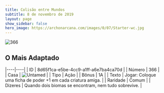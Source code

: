 ```yaml
---
title: Colisão entre Mundos
subtitle: 8 de novembro de 2019
layout: page
show_sidebar: false
hero_image: https://archonarcana.com/images/0/07/Starter-wc.jpg
---
```


![366](https://cdn.keyforgegame.com/media/card_front/pt/452_366_86R9P57WF86H_pt.png)

## O Mais Adaptado

|----|----|
| ID | 8d65f1ca-e5be-4cc9-a1ff-a6e7ba4ca70d |
| Número | 366 |
| Casa | ![Untamed](https://archonarcana.com/images/thumb/b/bd/Untamed.png/22px-Untamed.png "Indomados") |
| Tipo | Ação |
| Bônus | 1A |
| Texto | Jogar: Coloque uma ficha de poder +1 em cada criatura amiga. |
| Raridade | Comum |
| Dizeres | Quando dois biomas se encontram,  nem tudo sobrevive. |
